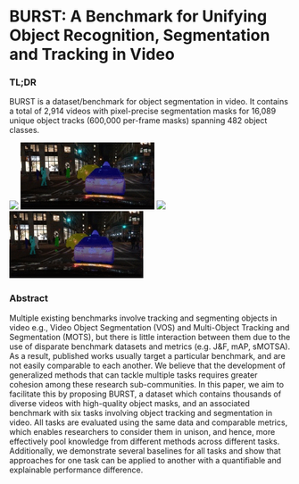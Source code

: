 # BURST: A Benchmark for Unifying Object Recognition, Segmentation and Tracking in Video

### TL;DR

BURST is a dataset/benchmark for object segmentation in video. It contains a total of 2,914 videos with pixel-precise segmentation masks for 16,089 unique object tracks (600,000 per-frame masks) spanning 482 object classes.

<!--
![](.images/gifs/ArgoVerse_1.gif) ![](.images/gifs/AVA_1.gif)
![](.images/gifs/ArgoVerse_9.gif) ![](.images/gifs/AVA_7.gif)
![](.images/gifs/BDD_1.gif) ![](.images/gifs/HACS_1.gif) 
![](.images/gifs/BDD_5.gif) ![](.images/gifs/HACS_4.gif) 
![](.images/gifs/LaSOT_1.gif) ![](.images/gifs/LaSOT_7.gif) 
![](.images/gifs/YFCC100M_1.gif) ![](.images/gifs/YFCC100M_6.gif)
-->

![](.images/gifs/ArgoVerse_2.gif) ![](.images/gifs/BDD_2.gif) ![](.images/gifs/ArgoVerse_2.gif) ![](.images/gifs/BDD_2.gif)


### Abstract

Multiple existing benchmarks involve tracking and segmenting objects in video e.g., Video Object Segmentation (VOS) and Multi-Object Tracking and Segmentation (MOTS), but there is little interaction between them due to the use of disparate benchmark datasets and metrics (e.g. J&F, mAP, sMOTSA). As a result, published works usually target a particular benchmark, and are not easily comparable to each another. We believe that the development of generalized methods that can tackle multiple tasks requires greater cohesion among these research sub-communities. In this paper, we aim to facilitate this by proposing BURST, a dataset which contains thousands of diverse videos with high-quality object masks, and an associated benchmark with six tasks involving object tracking and segmentation in video. All tasks are evaluated using the same data and comparable metrics, which enables researchers to consider them in unison, and hence, more effectively pool knowledge from different methods across different tasks. Additionally, we demonstrate several baselines for all tasks and show that approaches for one task can be applied to another with a quantifiable and explainable performance difference.

